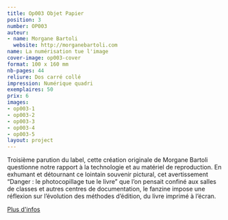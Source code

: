 ```yaml
---
title: Op003 Objet Papier
position: 3
number: OP003
auteur:
- name: Morgane Bartoli
  website: http://morganebartoli.com
name: La numérisation tue l'image
cover-image: op003-cover
format: 100 x 160 mm
nb-pages: 44
reliure: Dos carré collé
impression: Numérique quadri
exemplaires: 50
prix: 6
images:
- op003-1
- op003-2
- op003-3
- op003-4
- op003-5
layout: project
---
```


Troisième parution du label, cette création originale de Morgane Bartoli questionne notre rapport à la technologie et au matériel de reproduction. En exhumant et détournant ce lointain souvenir pictural, cet avertissement “Danger : le photocopillage tue le livre” que l’on pensait confiné aux salles de classes et autres centres de documentation, le fanzine impose une réflexion sur l’évolution des méthodes d’édition, du livre imprimé à l’écran.

[Plus d'infos](http://ppdo.fr/2017/05/14/objet-papier-trois.html)
